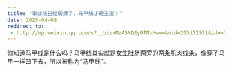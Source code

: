 ```yaml
---
title: "事业线已经弱爆了，马甲线才是王道！"
date: 2015-04-08
redirect_to:
 - http://mp.weixin.qq.com/s?__biz=MzA5NDEyOTMxMw==&mid=205172571&idx=2&sn=f1e1a5139e7d6e8327b0b90ae32daf64&scene=1&key=b2574200810f04e8b45c508a1990f4e8a3388d8e16b67481823b0577831f2bf83eaf81682042af38dc44d460d4a3b826&ascene=0&uin=NTI1OTI4MDU1&devicetype=iMac+MacBookPro5%2C5+OSX+OSX+10.10.2+build(14C1514)&version=11020012&pass_ticket=17gckPxhQpsXqI01BOL4B6RQZU4AQ9iqBLOWluM1ttFpYwSQds0k%2FxMjVrg2iuJ%2B
---
```


你知道马甲线是什么吗？马甲线其实就是女生肚脐两旁的两条肌肉线条，像穿了马甲一样凹下去，所以被称为“马甲线”。
